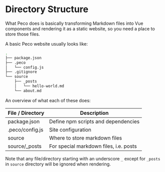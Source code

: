 # Directory Structure

What Peco does is basically transforming Markdown files into Vue components and rendering it as a static website, so you need a place to store those files.

A basic Peco website usually looks like:

```bash
.
├── package.json
├── .peco
│   └── config.js
├── .gitignore
└── source
    ├── _posts
    │   └── hello-world.md
    └── about.md
```

An overview of what each of these does:

|File / Directory|Description|
|---|---|
|package.json|Define npm scripts and dependencies|
|.peco/config.js|Site configuration|
|source|Where to store markdown files|
|source/_posts|For special markdown files, i.e. posts|

Note that any file/directory starting with an underscore `_` except for `_posts` in `source` directory will be ignored when rendering.